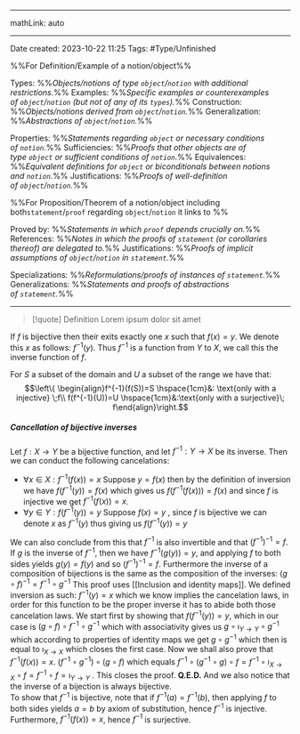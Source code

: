 
---

mathLink: auto

---
Date created: 2023-10-22 11:25
Tags: #Type/Unfinished 

%%For Definition/Example of a notion/object%%

Types: %%_Objects/notions of type `object`/`notion` with additional restrictions._%% 
Examples: %%_Specific examples or counterexamples of `object`/`notion` (but not of any of its `types`)._%%
Construction: %%_Objects/notions derived from `object`/`notion`._%%
Generalization: %%_Abstractions of `object`/`notion`._%%

Properties: %%_Statements regarding `object` or necessary conditions of `notion`._%%
Sufficiencies: %%_Proofs that other objects are of type `object` or sufficient conditions of `notion`._%%
Equivalences: %%_Equivalent definitions for `object` or biconditionals between notions and `notion`._%%
Justifications: %%_Proofs of well-definition of `object`/`notion`._%%

%%For Proposition/Theorem of a notion/object including both`statement`/`proof` regarding `object`/`notion` it links to %%

Proved by: %%_Statements in which `proof` depends crucially on._%%
References: %%_Notes in which the proofs of `statement` (or corollaries thereof) are delegated to._%%
Justifications: %%_Proofs of implicit assumptions of `object`/`notion` in `statement`._%%   

Specializations: %%_Reformulations/proofs of instances of `statement`._%%
Generalizations: %%_Statements and proofs of abstractions of `statement`._%%

---  



> [!quote] Definition
> Lorem ipsum dolor sit amet

If $f$ is bijective then their exits exactly one $x$ such that $f(x)=y$. We denote this $x$ as follows: $f^{-1}(y)$. Thus $f^{-1}$ is a function from $Y$ to $X$, we call this the inverse function of $f$.


For $S$ a subset of the domain and $U$ a subset of the range we have that: $$\left\{ \begin{align}f^{-1}(f(S))=S \hspace{1cm}&: \text{only with a injective} \;f\\ f(f^{-1}(U))=U \hspace{1cm}&:\text{only with a surjective}\; f\end{align}\right.$$
##### Cancellation of bijective inverses

Let $f : X → Y$ be a bijective function, and let $f^{−1} : Y → X$ be its inverse. Then we can conduct the following cancelations:
- $\forall x\in X :f^{-1}(f(x))=x$
	Suppose $y=f(x)$ then by the definition of inversion we have $f(f^{-1}(y))=f(x)$ which gives us $f(f^{-1}(f(x)))=f(x)$ and since $f$ is injective we get $f^{-1}(f(x))=x$.
- $\forall y\in Y: f(f^{-1}(y))=y$
	Suppose $f(x)=y$ , since $f$ is bijective we can denote $x$ as $f^{-1}(y)$ thus giving us $f(f^{-1}(y))=y$

We can also conclude from this that $f^{-1}$ is also invertible and that $(f^{-1})^{-1}=f$.
	If $g$ is the inverse of $f^{−1}$, then we have $f^{−1}(g(y))=y$, and applying $f$ to both sides yields $g(y)=f(y)$ and so $(f^{−1})^{−1}=f$.
Furthermore the inverse of a composition of bijections is the same as the composition of the inverses: $(g \circ f)^{−1} = f^{−1} \circ g^{−1}$
	This proof uses [[Inclusion and identity maps]].
	We defined inversion as such: $f^{-1}(y)=x$ which we know implies the cancelation laws, in order for this function to be the proper inverse it has to abide both those cancelation laws. We start first by showing that $f(f^{-1}(y))=y$, which in our case is $(g \circ f)\circ f^{−1} \circ g^{−1}$ which with associativity gives us $g\circ\imath_{Y\rightarrow Y}\circ g^{-1}$ which according to properties of identity maps we get $g\circ g^{-1}$ which then is equal to $\imath_{X\rightarrow X}$ which closes the first case. Now we shall also prove that $f^{-1}(f(x))=x$.  $(f^{−1} \circ g^{−1})\circ (g \circ f)$ which equals $f^{−1} \circ (g^{−1}\circ g) \circ f=f^{−1} \circ \imath_{X\rightarrow X} \circ f=f^{−1} \circ f=\imath_{Y\rightarrow Y}$ . This closes the proof.
	**Q.E.D.**
And we also notice that the inverse of a bijection is always bijective.  
	To show that $f^{-1}$ is bijective, note that if $f^{−1}(a)=f^{−1}(b)$, then applying $f$ to both sides yields $a=b$ by axiom of substitution, hence $f^{-1}$ is injective. Furthermore, $f^{-1}(f(x))=x$, hence $f^{-1}$ is surjective.
